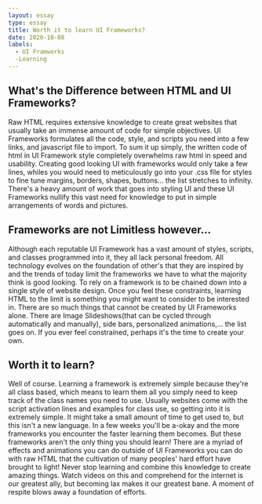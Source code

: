 ```yaml
---
layout: essay
type: essay
title: Worth it to learn UI Frameworks?
date: 2020-10-08
labels:
  - UI Framworks
  -Learning
---
```

## What's the Difference between HTML and UI Frameworks?
Raw HTML requires extensive knowledge to create great websites that usually take an immense amount of code for simple objectives. UI Frameworks formulates all the code, style, and scripts you need into a few links, and javascript file to import. To sum it up simply, the written code of html in UI Framework style completely overwhelms raw html in speed and usability. Creating good looking UI with frameworks would only take a few lines, whiles you would need to meticulously go into your .css file for styles to fine tune margins, borders, shapes, buttons... the list stretches to infinity. There's a heavy amount of work that goes into styling UI and these UI Frameworks nullify this vast need for knowledge to put in simple arrangements of words and pictures.

## Frameworks are not Limitless however...
Although each reputable UI Framework has a vast amount of styles, scripts, and classes programmed into it, they all lack personal freedom. All technology evolves on the foundation of other's that they are inspired by and the trends of today limit the frameworks we have to what the majority think is good looking. To rely on a framework is to be chained down into a single style of website design. Once you feel these constraints, learning HTML to the limit is something you might want to consider to be interested in. There are so much things that cannot be created by UI Frameworks alone. There are Image Slideshows(that can be cycled through automatically and manually), side bars, personalized animations,... the list goes on. If you ever feel constrained, perhaps it's the time to create your own.

## Worth it to learn?
Well of course. Learning a framework is extremely simple because they're all class based, which means to learn them all you simply need to keep track of the class names you need to use. Usually websites come with the script activation lines and examples for class use, so getting into it is extremely simple. It might take a small amount of time to get used to, but this isn't a new language. In a few weeks you'll be a-okay and the more frameworks you encounter the faster learning them becomes. But these frameworks aren't the only thing you should learn! There are a myriad of effects and animations you can do outside of UI Frameworks you can do with raw HTML that the cultivation of many peoples' hard effort have brought to light! Never stop learning and combine this knowledge to create amazing things. Watch videos on this and comprehend for the internet is our greatest ally, but becoming lax makes it our greatest bane. A moment of respite blows away a foundation of efforts.
